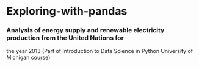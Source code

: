 # Exploring-with-pandas

### Analysis of  energy supply and renewable electricity production from the United Nations for 
the year 2013 (Part of Introduction to Data Science in Python
University of Michigan course)
